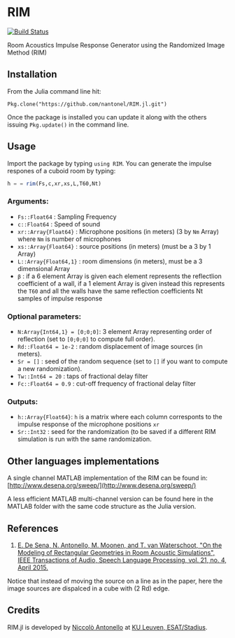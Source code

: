 # RIM


[![Build Status](https://travis-ci.org/nantonel/RIM.jl.svg?branch=master)](https://travis-ci.org/nantonel/RIM.jl.svg?branch=master)


Room Acoustics Impulse Response Generator using the Randomized Image Method (RIM)


## Installation

From the Julia command line hit:

```
Pkg.clone("https://github.com/nantonel/RIM.jl.git")
```

Once the package is installed you can update it along with the others issuing `Pkg.update()` in the command line.


## Usage 

Import the package by typing `using RIM`. You can generate the impulse respones of a cuboid room by typing: 
```julia
h = = rim(Fs,c,xr,xs,L,T60,Nt)
```

### Arguments: 

* `Fs::Float64`         : Sampling Frequency 
* `c::Float64`          : Speed of sound
* `xr::Array{Float64}`  : Microphone positions (in meters) (3 by `Nm` Array) where `Nm` is number of microphones
* `xs::Array{Float64}`  : source positions (in meters) (must be a 3 by 1 Array)
* `L::Array{Float64,1}` : room dimensions  (in meters), must be a 3 dimensional Array
* `β`                   : if a 6 element Array is given each element 
                          represents the reflectlion coefficient of a wall, 
                          if a 1 element Array is given instead this represents 
                          the `T60` and all the walls have the same reflection coefficients 
                          Nt samples of impulse response


### Optional parameters:

* `N:Array{Int64,1} = [0;0;0]`: 3 element Array representing order of reflection 
                                (set to `[0;0;0]` to compute full order).
* `Rd::Float64 = 1e-2`        : random displacement of image sources (in meters).
* `Sr = []`                   : seed of the random sequence (set to `[]` if you want to compute a new randomization). 
* `Tw::Int64 = 20`            : taps of fractional delay filter
* `Fc::Float64 = 0.9`         : cut-off frequency of fractional delay filter


### Outputs: 
* `h::Array{Float64}`: `h` is a matrix where each column 
		       corresponts to the impulse response of 
		       the microphone positions `xr`
* `Sr::Int32`        : seed for the randomization (to be saved if a different RIM simulation is run with the same randomization. 



## Other languages implementations

A single channel MATLAB implementation of the RIM can be found in:
[http://www.desena.org/sweep/](http://www.desena.org/sweep/)

A less efficient MATLAB multi-channel version can be found here in the MATLAB folder with the same code structure as the Julia version.


## References

1. [E. De Sena, N. Antonello, M. Moonen, and T. van Waterschoot, "On the Modeling of
Rectangular Geometries in Room Acoustic Simulations", IEEE Transactions of Audio, Speech
Language Processing, vol. 21, no. 4, April 2015.](http://ieeexplore.ieee.org/xpl/articleDetails.jsp?arnumber=7045580)


Notice that instead of moving the source on a line as in the paper, here the image sources are dispalced in a cube with (2 Rd) edge.


## Credits

RIM.jl is developed by [Niccolò Antonello](http://homes.esat.kuleuven.be/~nantonel/) at [KU Leuven, ESAT/Stadius](https://www.esat.kuleuven.be/stadius/).
